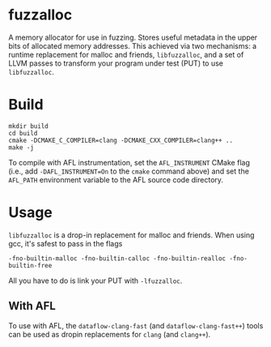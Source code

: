 # fuzzalloc

A memory allocator for use in fuzzing. Stores useful metadata in the upper
bits of allocated memory addresses. This achieved via two mechanisms: a runtime
replacement for malloc and friends, `libfuzzalloc`, and a set of
LLVM passes to transform your program under test (PUT) to use `libfuzzalloc`.

# Build

```console
mkdir build
cd build
cmake -DCMAKE_C_COMPILER=clang -DCMAKE_CXX_COMPILER=clang++ ..
make -j
```

To compile with AFL instrumentation, set the `AFL_INSTRUMENT` CMake flag (i.e.,
add `-DAFL_INSTRUMENT=On` to the `cmake` command above) and set the `AFL_PATH`
environment variable to the AFL source code directory.

# Usage

`libfuzzalloc` is a drop-in replacement for malloc and friends. When using
gcc, it's safest to pass in the flags

```console
-fno-builtin-malloc -fno-builtin-calloc -fno-builtin-realloc -fno-builtin-free
```

All you have to do is link your PUT with `-lfuzzalloc`.

## With AFL

To use with AFL, the `dataflow-clang-fast` (and `dataflow-clang-fast++`) tools
can be used as dropin replacements for `clang` (and `clang++`).
